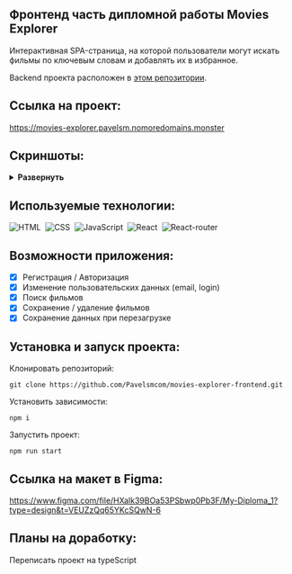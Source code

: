 ## Фронтенд часть дипломной работы Movies Explorer

Интерактивная SPA-страница, на которой пользователи могут искать фильмы по ключевым словам и добавлять их в избранное.

Backend проекта расположен в [этом репозитории](https://github.com/Pavelsmcom/movies-explorer-api).

## Ссылка на проект: 

https://movies-explorer.pavelsm.nomoredomains.monster

## Скриншоты:

<details><summary><b>Развернуть</b></summary>

[![movies-explorer-frontend](https://pavelsm.com/GitPic/movies-explorer.png)
</details>

## Используемые технологии:
![HTML](https://img.shields.io/badge/-HTML-05122A?style=flat&logo=HTML5)&nbsp;
![CSS](https://img.shields.io/badge/-CSS-05122A?style=flat&logo=CSS3&logoColor=1572B6)&nbsp;
![JavaScript](https://img.shields.io/badge/-JavaScript-05122A?style=flat&logo=javascript)&nbsp;
![React](https://img.shields.io/badge/-React-05122A?style=flat&logo=react)&nbsp;
![React-router](https://img.shields.io/badge/-React_Router-05122A?style=flat&logo=react-router)&nbsp;

## Возможности приложения:

- [x] Регистрация / Авторизация
- [x] Изменение пользовательских данных (email, login)
- [x] Поиск фильмов 
- [x] Сохранение / удаление фильмов
- [x] Сохранение данных при перезагрузке

## Установка и запуск проекта:

Клонировать репозиторий:

    git clone https://github.com/Pavelsmcom/movies-explorer-frontend.git

Установить зависимости:

    npm i

Запустить проект:

    npm run start

## Ссылка на макет в Figma:

https://www.figma.com/file/HXalk39BOa53PSbwp0Pb3F/My-Diploma_1?type=design&t=VEUZzQq65YKcSQwN-6

## Планы на доработку:

Переписать проект на typeScript
